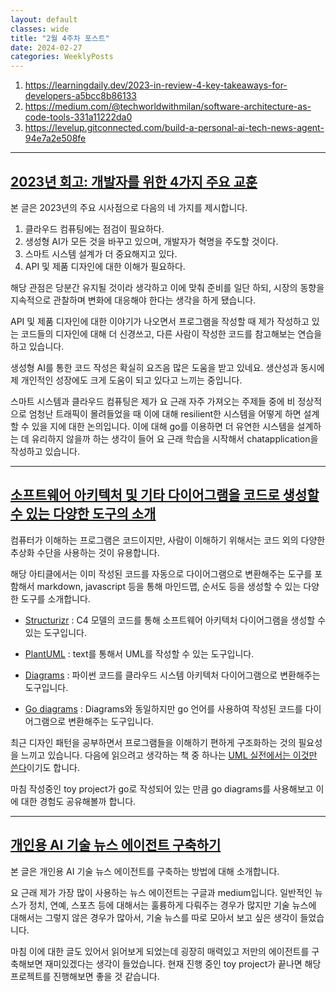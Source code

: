 ```yaml
---
layout: default
classes: wide
title: "2월 4주차 포스트"
date: 2024-02-27
categories: WeeklyPosts
---
```


1. <https://learningdaily.dev/2023-in-review-4-key-takeaways-for-developers-a5bcc8b86133>
2. <https://medium.com/@techworldwithmilan/software-architecture-as-code-tools-331a11222da0>
3. <https://levelup.gitconnected.com/build-a-personal-ai-tech-news-agent-94e7a2e508fe>

---

## [2023년 회고: 개발자를 위한 4가지 주요 교훈](https://learningdaily.dev/2023-in-review-4-key-takeaways-for-developers-a5bcc8b86133)

본 글은 2023년의 주요 시사점으로 다음의 네 가지를 제시합니다.

1. 클라우드 컴퓨팅에는 점검이 필요하다.
2. 생성형 AI가 모든 것을 바꾸고 있으며, 개발자가 혁명을 주도할 것이다.
3. 스마트 시스템 설계가 더 중요해지고 있다.
4. API 및 제품 디자인에 대한 이해가 필요하다.

해당 관점은 당분간 유지될 것이라 생각하고 이에 맞춰 준비를 일단 하되, 시장의 동향을 지속적으로 관찰하며 변화에 대응해야 한다는 생각을 하게 됐습니다.

API 및 제품 디자인에 대한 이야기가 나오면서 프로그램을 작성할 때 제가 작성하고 있는 코드들의 디자인에 대해 더 신경쓰고, 다른 사람이 작성한 코드를 참고해보는 연습을 하고 있습니다.

생성형 AI를 통한 코드 작성은 확실히 요즈음 많은 도움을 받고 있네요. 생산성과 동시에 제 개인적인 성장에도 크게 도움이 되고 있다고 느끼는 중입니다.

스마트 시스템과 클라우드 컴퓨팅은 제가 요 근래 자주 가져오는 주제들 중에 비 정상적으로 엄청난 트래픽이 몰려들었을 때 이에 대해 resilient한 시스템을 어떻게 하면 설계할 수 있을 지에 대한 논의입니다. 이에 대해 go를 이용하면 더 유연한 시스템을 설계하는 데 유리하지 않을까 하는 생각이 들어 요 근래 학습을 시작해서 chatapplication을 작성하고 있습니다.

---

## [소프트웨어 아키텍처 및 기타 다이어그램을 코드로 생성할 수 있는 다양한 도구의 소개](https://medium.com/@techworldwithmilan/software-architecture-as-code-tools-331a11222da0)

컴퓨터가 이해하는 프로그램은 코드이지만, 사람이 이해하기 위해서는 코드 외의 다양한 추상화 수단을 사용하는 것이 유용합니다.

해당 아티클에서는 이미 작성된 코드를 자동으로 다이어그램으로 변환해주는 도구를 포함해서 markdown, javascript 등을 통해 마인드맵, 순서도 등을 생성할 수 있는 다양한 도구를 소개합니다.

* [Structurizr](https://structurizr.com/)
: C4 모델의 코드를 통해 소프트웨어 아키텍처 다이어그램을 생성할 수 있는 도구입니다.

* [PlantUML](https://plantuml.com/ko/)
: text를 통해서 UML를 작성할 수 있는 도구입니다.

* [Diagrams](https://github.com/mingrammer/diagrams)
: 파이썬 코드를 클라우드 시스템 아키텍처 다이어그램으로 변환해주는 도구입니다.

* [Go diagrams](https://github.com/blushft/go-diagrams)
: Diagrams와 동일하지만 go 언어를 사용하여 작성된 코드를 다이어그램으로 변환해주는 도구입니다.

최근 디자인 패턴을 공부하면서 프로그램들을 이해하기 편하게 구조화하는 것의 필요성을 느끼고 있습니다. 다음에 읽으려고 생각하는 책 중 하나는 [UML 실전에서는 이것만 쓴다](https://ebook-product.kyobobook.co.kr/dig/epd/ebook/E000003215770)이기도 합니다.

마침 작성중인 toy project가 go로 작성되어 있는 만큼 go diagrams를 사용해보고 이에 대한 경험도 공유해볼까 합니다.

---

## [개인용 AI 기술 뉴스 에이전트 구축하기](https://levelup.gitconnected.com/build-a-personal-ai-tech-news-agent-94e7a2e508fe)

본 글은 개인용 AI 기술 뉴스 에이전트를 구축하는 방법에 대해 소개합니다.

요 근래 제가 가장 많이 사용하는 뉴스 에이전트는 구글과 medium입니다. 일반적인 뉴스가 정치, 연예, 스포츠 등에 대해서는 훌륭하게 다뤄주는 경우가 많지만 기술 뉴스에 대해서는 그렇지 않은 경우가 많아서, 기술 뉴스를 따로 모아서 보고 싶은 생각이 들었습니다.

마침 이에 대한 글도 있어서 읽어보게 되었는데 굉장히 매력있고 저만의 에이전트를 구축해보면 재미있겠다는 생각이 들었습니다. 현재 진행 중인 toy project가 끝나면 해당 프로젝트를 진행해보면 좋을 것 같습니다.